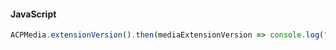 #### JavaScript

```jsx
ACPMedia.extensionVersion().then(mediaExtensionVersion => console.log("AdobeExperienceSDK: ACPMedia version: " + mediaExtensionVersion));
```
